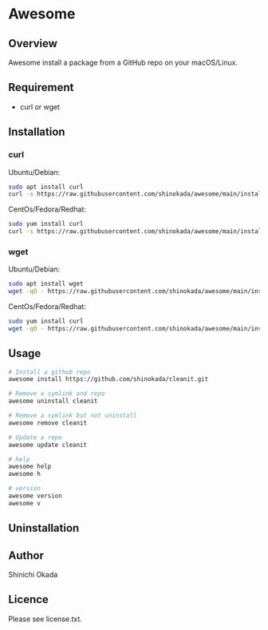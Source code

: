 # Awesome

## Overview

Awesome install a package from a GitHub repo on your macOS/Linux.

## Requirement

- curl or wget

## Installation

### curl

Ubuntu/Debian:

```sh
sudo apt install curl
curl -s https://raw.githubusercontent.com/shinokada/awesome/main/install | bash -s install
```

CentOs/Fedora/Redhat:

```sh
sudo yum install curl
curl -s https://raw.githubusercontent.com/shinokada/awesome/main/install | bash -s install
```

### wget

Ubuntu/Debian:

```sh
sudo apt install wget
wget -qO - https://raw.githubusercontent.com/shinokada/awesome/main/install | bash -s install
```

CentOs/Fedora/Redhat:

```sh
sudo yum install curl
wget -qO - https://raw.githubusercontent.com/shinokada/awesome/main/install | bash -s install
```

## Usage

```sh
# Install a github repo
awesome install https://github.com/shinokada/cleanit.git

# Remove a symlink and repo
awesome uninstall cleanit

# Remove a symlink but not uninstall
awesome remove cleanit

# Update a repo
awesome update cleanit

# help
awesome help
awesome h

# version
awesome version
awesome v
```


## Uninstallation


## Author

Shinichi Okada

## Licence

Please see license.txt.
